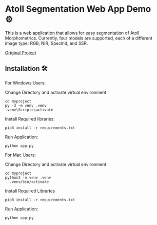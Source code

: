 
# Atoll Segmentation Web App Demo ⚙️

This is a web application that allows for easy segmentation of Atoll Morphometrics. Currently, four models are supported, each of a different image type: RGB, NIR, SpecInd, and SSR.  

[Original Project](https://github.com/Tahiya31/colby_atoll)


## Installation 🛠️

For Windows Users: 

Change Directory and activate virtual environment
```
cd myproject
py -3 -m venv .venv
.venv\Scripts\activate
```

Install Required libraries:
```
pip3 install -r requirements.txt
```

Run Application: 
```
python app.py
```


For Mac Users: 

Change Directory and activate virtual environment
```
cd myproject
python3 -m venv .venv
. .venv/bin/activate
```

Install Required Libraries 
```
pip3 install -r requirements.txt
```

Run Application: 
```
python app.py
```
